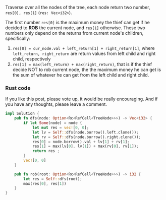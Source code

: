 
Traverse over all the nodes of the tree, each node return two number, `res[0], res[1]` (`res: Vec<i32>`). 

The first number `res[0]` is the maximum money the thief can get if he decided to **ROB** the current node, and `res[1]` otherwise. These two numbers only depend on the returns from current node's children, specifically:

1. `res[0] = cur_node.val + left_return[1] + right_return[1]`, where `left_return, right_return` are return values from left child and right child, respectively 
2. `res[1] = max(left_return) + max(right_return)`, that is if the thief decide NOT to rob current node, the the maximum money he can get is the sum of whatever he can get from the left child and right child. 


### Rust code

If you like this post, please vote up, it would be really encouraging. 
And if you have any thoughts, please leave a comment. 

```rust
impl Solution {
    pub fn dfs(node: Option<Rc<RefCell<TreeNode>>>) -> Vec<i32> {
        if let Some(node) = node {
            let mut res = vec![0, 0];
            let lv = Self::dfs(node.borrow().left.clone()); 
            let rv = Self::dfs(node.borrow().right.clone()); 
            res[0] = node.borrow().val + lv[1] + rv[1]; 
            res[1] = max(lv[0], lv[1]) + max(rv[0], rv[1]);
            return res ;
        }
        vec![0, 0]
    }

    pub fn rob(root: Option<Rc<RefCell<TreeNode>>>) -> i32 {
        let res = Self::dfs(root); 
        max(res[0], res[1])
    }
}
```